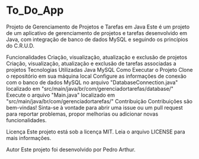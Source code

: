 # To_Do_App
Projeto de Gerenciamento de Projetos e Tarefas em Java
Este é um projeto de um aplicativo de gerenciamento de projetos e tarefas desenvolvido em Java, com integração de banco de dados MySQL e seguindo os princípios do C.R.U.D.

Funcionalidades
Criação, visualização, atualização e exclusão de projetos
Criação, visualização, atualização e exclusão de tarefas associadas a projetos
Tecnologias Utilizadas
Java
MySQL
Como Executar o Projeto
Clone o repositório em sua máquina local
Configure as informações de conexão com o banco de dados MySQL no arquivo "DatabaseConnection.java" localizado em "src/main/java/br/com/gerenciadortarefas/database/"
Execute o arquivo "Main.java" localizado em "src/main/java/br/com/gerenciadortarefas/"
Contribuição
Contribuições são bem-vindas! Sinta-se à vontade para abrir uma issue ou um pull request para reportar problemas, propor melhorias ou adicionar novas funcionalidades.

Licença
Este projeto está sob a licença MIT. Leia o arquivo LICENSE para mais informações.

Autor
Este projeto foi desenvolvido por Pedro Arthur.
